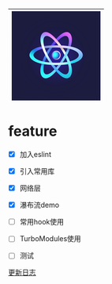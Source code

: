 | ![logo](./ios/RNPlayground/Images.xcassets/AppIcon.appiconset/180.png) |
| :----------------------------------------------------------: |



# feature

- [x] 加入eslint
- [x] 引入常用库
- [x] 网络层
- [x] 瀑布流demo
- [ ] 常用hook使用
- [ ] TurboModules使用
- [ ] 测试



[更新日志](./src/docs/update-log.md)

